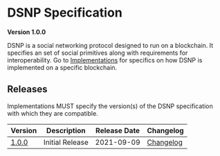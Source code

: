 # DSNP Specification
__Version 1.0.0__

DSNP is a social networking protocol designed to run on a blockchain.
It specifies an set of social primitives along with requirements for interoperability.
Go to [Implementations](/Implementations) for specifics on how DSNP is implemented on a specific blockchain.

## Releases

Implementations MUST specify the version(s) of the DSNP specification with which they are compatible.

| Version | Description | Release Date | Changelog |
| --- | --- | --- | --- |
| [1.0.0](https://github.com/LibertyDSNP/spec/tree/DSNP-v1.0.0) | Initial Release | 2021-09-09 | [Changelog](https://github.com/LibertyDSNP/spec/releases/tag/DSNP-v1.0.0) |
